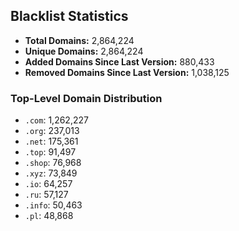 ## Blacklist Statistics

- **Total Domains:** 2,864,224
- **Unique Domains:** 2,864,224
- **Added Domains Since Last Version:** 880,433
- **Removed Domains Since Last Version:** 1,038,125

### Top-Level Domain Distribution

-  `.com`: 1,262,227
-  `.org`: 237,013
-  `.net`: 175,361
-  `.top`: 91,497
-  `.shop`: 76,968
-  `.xyz`: 73,849
-  `.io`: 64,257
-  `.ru`: 57,127
-  `.info`: 50,463
-  `.pl`: 48,868
